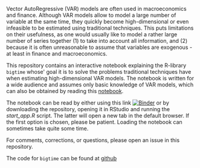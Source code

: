 
Vector AutoRegressive (VAR) models are often used in macroeconomics and finance. Although VAR models allow to model a large number of variable at the same time, they quickly become high-dimensional or even infeasible to be estimated using traditional techniques. This puts limitations on their usefulness, as one would usually like to model a rather large number of series together (1) to take into account all information, and (2) because it is often unreasonable to assume that variables are exogenous - at least in finance and macroeconomics.

This repository contains an interactive notebook explaining the R-library `bigtime` whose' goal it is to solve the problems traditional techniques have when estimating high-dimensional VAR models. The notebook is written for a wide audience and assumes only basic knowledge of VAR models, which can also be obtained by reading this [notebook](https://github.com/enweg/SnT_VARS).

The notebook can be read by either using this link [![Binder](https://mybinder.org/badge_logo.svg)](https://mybinder.org/v2/gh/enweg/SnT_BigTime/main?urlpath=shiny/App/) or by downloading the repository, opening it in RStudio and running the *start_app.R* script. The latter will open a new tab in the default browser. If the first option is chosen, please be patient. Loading the notebook can sometimes take quite some time.

For comments, corrections, or questions, please open an issue in this repository. 

The code for `bigtime` can be found at [github](https://github.com/ineswilms/bigtime)